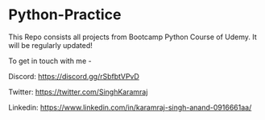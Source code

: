 ﻿# Python-Practice

This Repo consists all projects from Bootcamp Python Course of Udemy. It will be regularly updated!


To get in touch with me -

Discord: https://discord.gg/rSbfbtVPvD

Twitter: https://twitter.com/SinghKaramraj

Linkedin: https://www.linkedin.com/in/karamraj-singh-anand-0916661aa/
